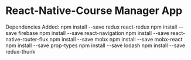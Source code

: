 # React-Native-Course Manager App

Dependencies Added:
npm install --save redux react-redux
npm install --save firebase
npm install --save react-navigation
npm install --save react-native-router-flux
npm install --save mobx
npm install --save mobx-react
npm install --save prop-types
npm install --save lodash
npm install --save redux-thunk
